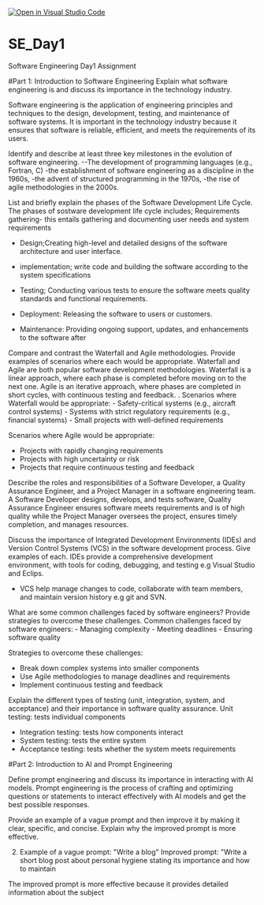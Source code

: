 [![Open in Visual Studio Code](https://classroom.github.com/assets/open-in-vscode-2e0aaae1b6195c2367325f4f02e2d04e9abb55f0b24a779b69b11b9e10269abc.svg)](https://classroom.github.com/online_ide?assignment_repo_id=15576220&assignment_repo_type=AssignmentRepo)
# SE_Day1
Software Engineering Day1 Assignment

#Part 1: Introduction to Software Engineering
Explain what software engineering is and discuss its importance in the technology industry.

Software engineering is the application of engineering principles and techniques to the design, development, testing, and maintenance of software systems. It is important in the technology industry because it ensures that software is reliable, efficient, and meets the requirements of its users.

Identify and describe at least three key milestones in the evolution of software engineering. --The development of programming languages (e.g., Fortran, C)
-the establishment of software engineering as a discipline in the 1960s,
-the advent of structured programming in the 1970s,
-the rise of agile methodologies in the 2000s.


List and briefly explain the phases of the Software Development Life Cycle.
The phases of sostware development life cycle includes;
 Requirements gathering- this entails gathering and documenting user needs and system requirements
 - Design;Creating high-level and detailed designs of the software architecture and user 
interface.
 - implementation; write code and building the software according to the system specifications 
 - Testing; Conducting various tests to ensure the software meets quality standards and functional requirements.

 - Deployment: Releasing the software to users or customers.

 - Maintenance: Providing ongoing support, updates, and enhancements to the software after

Compare and contrast the Waterfall and Agile methodologies. Provide examples of scenarios where each would be appropriate.
Waterfall and Agile are both popular software development methodologies.
Waterfall is a linear approach, where each phase is completed before moving on to the next one. Agile is an iterative approach, where phases are completed in short cycles, with continuous testing and feedback.
. Scenarios where Waterfall would be appropriate:
    - Safety-critical systems (e.g., aircraft control systems)
    - Systems with strict regulatory requirements (e.g., financial systems)
    - Small projects with well-defined requirements

Scenarios where Agile would be appropriate:
* Projects with rapidly changing requirements
* Projects with high uncertainty or risk
* Projects that require continuous testing and feedback

Describe the roles and responsibilities of a Software Developer, a Quality Assurance Engineer, and a Project Manager in a software engineering team.
A Software Developer designs, develops, and tests software,
 Quality Assurance Engineer ensures software meets requirements and is of high quality while the Project Manager oversees the project, ensures timely completion, and manages resources.

Discuss the importance of Integrated Development Environments (IDEs) and Version Control Systems (VCS) in the software development process. Give examples of each.
IDEs provide a comprehensive development environment, with tools for coding, debugging, and testing e.g Visual Studio and Eclips.

 - VCS help manage changes to code, collaborate with team members, and maintain version history e.g git and SVN.



What are some common challenges faced by software engineers? Provide strategies to overcome these challenges.
Common challenges faced by software engineers:
    - Managing complexity
    - Meeting deadlines
    - Ensuring software quality

Strategies to overcome these challenges:
* Break down complex systems into smaller components
* Use Agile methodologies to manage deadlines and requirements
* Implement continuous testing and feedback

Explain the different types of testing (unit, integration, system, and acceptance) and their importance in software quality assurance.
Unit testing: tests individual components
- Integration testing: tests how components interact
 - System testing: tests the entire system
 - Acceptance testing: tests whether the system meets requirements

#Part 2: Introduction to AI and Prompt Engineering


Define prompt engineering and discuss its importance in interacting with AI models.
 Prompt engineering is the process of crafting and optimizing questions or statements to interact effectively with AI models and get the best possible responses.

Provide an example of a vague prompt and then improve it by making it clear, specific, and concise. Explain why the improved prompt is more effective.


2. Example of a vague prompt: "Write a blog"
Improved prompt: "Write a short blog post about personal hygiene stating its importance and how to maintain 

The improved prompt is more effective because it provides detailed information about the subject
